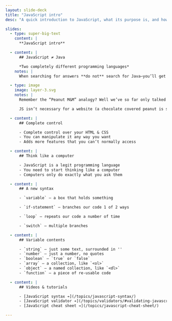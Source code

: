 ```yaml
---
layout: slide-deck
title: "JavaScript intro"
desc: "A quick introduction to JavaScript, what its purpose is, and how it works in cooperation with HTML & CSS."

slides:
  - type: super-big-text
    content: |
      **JavaScript intro**

  - content: |
      ## JavaScript ≠ Java

      *Two completely different programming languages*
    notes: |
      When searching for answers **do not** search for Java—you’ll get confusing results because the Java programming language is *completely different* from JavaScript.

  - type: image
    image: layer-3.svg
    notes: |
      Remember the “Peanut M&M” analogy? Well we’ve so far only talked about the peanut (HTML/content) & the chocolate (CSS/design), now we’re going to talk about the candy: JavaScript.

      JS isn’t necessary for a website (a chocolate covered peanut is still quite delicious) but depends completely on CSS & HTML to function.

  - content: |
      ## Complete control

      - Complete control over your HTML & CSS
      - You can manipulate it any way you want
      - Adds more features that you can’t normally access

  - content: |
      ## Think like a computer

      - JavaScript is a legit programming language
      - You need to start thinking like a computer
      - Computers only do exactly what you ask them

  - content: |
      ## A new syntax

      - `variable` — a box that holds something

      - `if-statement` — branches our code 1 of 2 ways

      - `loop` — repeats our code a number of time

      - `switch` — multiple branches

  - content: |
      ## Variable contents

      - `string` — just some text, surrounded in ''
      - `number` — just a number, no quotes
      - `boolean` — `true` or `false`
      - `array` — a collection, like `<ol>`
      - `object` — a named collection, like `<dl>`
      - `function` — a piece of re-usable code

  - content: |
      ## Videos & tutorials

      - [JavaScript syntax ➔](/topics/javascript-syntax/)
      - [JavaScript validator ➔](/topics/validators/#validating-javascript)
      - [JavaScript cheat sheet ➔](/topics/javascript-cheat-sheet/)

---
```

